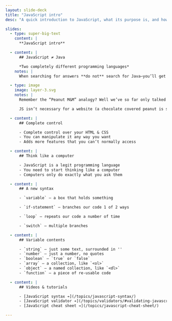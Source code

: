 ```yaml
---
layout: slide-deck
title: "JavaScript intro"
desc: "A quick introduction to JavaScript, what its purpose is, and how it works in cooperation with HTML & CSS."

slides:
  - type: super-big-text
    content: |
      **JavaScript intro**

  - content: |
      ## JavaScript ≠ Java

      *Two completely different programming languages*
    notes: |
      When searching for answers **do not** search for Java—you’ll get confusing results because the Java programming language is *completely different* from JavaScript.

  - type: image
    image: layer-3.svg
    notes: |
      Remember the “Peanut M&M” analogy? Well we’ve so far only talked about the peanut (HTML/content) & the chocolate (CSS/design), now we’re going to talk about the candy: JavaScript.

      JS isn’t necessary for a website (a chocolate covered peanut is still quite delicious) but depends completely on CSS & HTML to function.

  - content: |
      ## Complete control

      - Complete control over your HTML & CSS
      - You can manipulate it any way you want
      - Adds more features that you can’t normally access

  - content: |
      ## Think like a computer

      - JavaScript is a legit programming language
      - You need to start thinking like a computer
      - Computers only do exactly what you ask them

  - content: |
      ## A new syntax

      - `variable` — a box that holds something

      - `if-statement` — branches our code 1 of 2 ways

      - `loop` — repeats our code a number of time

      - `switch` — multiple branches

  - content: |
      ## Variable contents

      - `string` — just some text, surrounded in ''
      - `number` — just a number, no quotes
      - `boolean` — `true` or `false`
      - `array` — a collection, like `<ol>`
      - `object` — a named collection, like `<dl>`
      - `function` — a piece of re-usable code

  - content: |
      ## Videos & tutorials

      - [JavaScript syntax ➔](/topics/javascript-syntax/)
      - [JavaScript validator ➔](/topics/validators/#validating-javascript)
      - [JavaScript cheat sheet ➔](/topics/javascript-cheat-sheet/)

---
```

